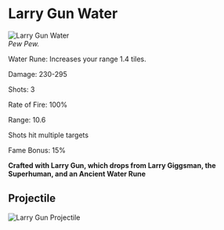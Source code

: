 # Larry Gun Water

![Larry Gun Water](https://vwiki.valorserver.com/api/item/picture/Larry%20Gun%20Water)  
<i>Pew Pew.</i>  

Water Rune: Increases your range 1.4 tiles.

Damage: 230-295  

Shots: 3  

Rate of Fire: 100%  

Range: 10.6

Shots hit multiple targets  

Fame Bonus: 15%  

**Crafted with Larry Gun, which drops from Larry Giggsman, the Superhuman, and an Ancient Water Rune**


## Projectile

![Larry Gun Projectile](https://cdn.discordapp.com/attachments/948363279783309403/948382060266004480/unknown.png)
